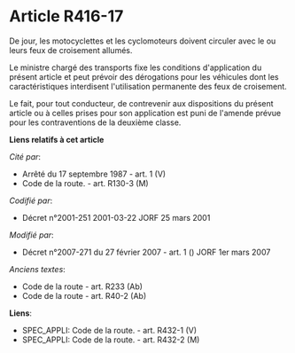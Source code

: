 # Article R416-17

De jour, les motocyclettes et les cyclomoteurs doivent circuler avec le ou leurs feux de croisement allumés.

Le ministre chargé des transports fixe les conditions d'application du présent article et peut prévoir des dérogations pour
les véhicules dont les caractéristiques interdisent l'utilisation permanente des feux de croisement.

Le fait, pour tout conducteur, de contrevenir aux dispositions du présent article ou à celles prises pour son application est
puni de l'amende prévue pour les contraventions de la deuxième classe.

**Liens relatifs à cet article**

_Cité par_:

  - Arrêté du 17 septembre 1987 - art. 1 (V)
  - Code de la route. - art. R130-3 (M)

_Codifié par_:

  - Décret n°2001-251 2001-03-22 JORF 25 mars 2001

_Modifié par_:

  - Décret n°2007-271 du 27 février 2007 - art. 1 () JORF 1er mars 2007

_Anciens textes_:

  - Code de la route - art. R233 (Ab)
  - Code de la route - art. R40-2 (Ab)

**Liens**:

  - SPEC_APPLI: Code de la route. - art. R432-1 (V)
  - SPEC_APPLI: Code de la route. - art. R432-2 (M)
